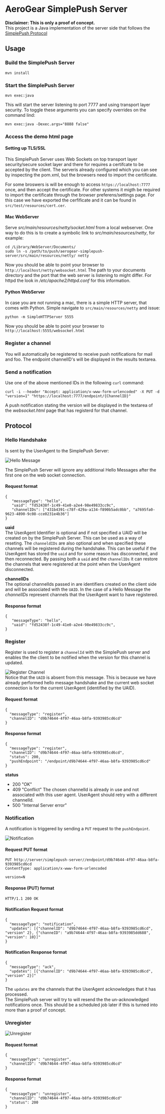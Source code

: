 # AeroGear SimplePush Server
__Disclaimer: This is only a proof of concept.__  
This project is a Java implementation of the server side that follows the [SimplePush Protocol](https://wiki.mozilla.org/WebAPI/SimplePush/Protocol)

## Usage

### Build the SimplePush Server

    mvn install

### Start the SimplePush Server

    mvn exec:java
    
This will start the server listening to port 7777 and using transport layer security. To toggle these arguments you can
specify overrides on the command lind:  

    mvn exec:java -Dexec.args="8888 false"
    
### Access the demo html page


#### Setting up TLS/SSL
This SimplePush Server uses Web Sockets on top transport layer security/secure socket layer and there for requires
a certifcate to be accepted by the client. The serveris already configured which you can see by inspecting the pom.xml, but
the browsers need to import the certificate.  

For some broswers is will be enough to access ```https://localhost:7777``` once, and then accept the certificate.  For other
systems it migth be required to import the certificate through the browser preferens/settings page. For this case we
have exported the cerfificate and it can be found in ```src/test/resources/cert.cer```.

#### Mac WebServer

Serve _src/main/resources/netty/socket.html_ from a local webserver. One way to do this is to create a symbolic link
to _src/main/resources/netty_, for example:

    cd /Library/WebServer/Documents/
    sudo ln -s /path/to/push/aerogear-simplepush-server/src/main/resources/netty/ netty
    
Now you should be able to point your browser to ```http://localhost/netty/websocket.html```
The path to your documents directory and the port that the web server is listening to might differ. For httpd the look
in _/etc/apache2/httpd.conf_ for this information.

#### Python WebServer

In case you are not running a mac, there is a simple HTTP server, that comes with Python. Simple navigate to ```src/main/resources/netty``` and issue:

    python -m SimpleHTTPServer 5555

Now you should be able to point your browser to ```http://localhost:5555/websocket.html```



### Register a channel
You will automatically be registered to receive push notifications for mail and foo. The endpoint channelID's will be displayed in the results textarea.

### Send a notification

Use one of the above mentioned IDs in the following ```curl``` command:

    curl -i --header "Accept: application/x-www-form-urlencoded" -X PUT -d "version=1" "https://localhost:7777/endpoint/{ChannelID}"

A push notification stating the version will be displayed in the textarea of the _websocket.html_ page that has registerd for that channel.

## Protocol

### Hello Handshake
Is sent by the UserAgent to the SimplePush Server:

![Hello Message](https://raw.github.com/danbev/aerogear-simplepush-server/master/src/etc/images/hello-message.png)  

The SimplePush Server will ignore any additional Hello Messages after the first one on the web socket connection. 

#### Request format

    {
       "messageType": "hello",
       "uaid": "fd52438f-1c49-41e0-a2e4-98e49833cc9c",
       "channelIDs": ["431b4391-c78f-429a-a134-f890b5adc0bb", "a7695fa0-9623-4890-9c08-cce0231e4b36"]
    } 

__uaid__  
The UserAgent Identifier is optional and if not specified a UAID will be created on by the SimplePush Server. This can 
be used as a way of reseting. The ```channeldIDs``` are also optional and when specified these channels will be registered
during the handshake. This can be useful if the UserAgent has stored the ```uaid``` and for some reason has disconnected, and
then reconnected. By passing both a ```uaid``` and the ```channelIDs``` it can restore the channels that were registered at 
the point when the UserAgent disconnected.

__channelIDs__  
The optional channelIds passed in are identifiers created on the client side and will be associated with the ```UAID```. In the case
of a Hello Message the _channelIDs_ represent channels that the UserAgent want to have registered.


#### Response format

    {
       "messageType": "hello",
       "uaid": "fd52438f-1c49-41e0-a2e4-98e49833cc9c",
    } 


### Register
Register is used to register a ```channelId``` with the SimplePush server and enables the the client to be notified when the version 
for this channel is updated.

![Register Channel](https://raw.github.com/danbev/aerogear-simplepush-server/master/src/etc/images/register-channel.png)  
Notice that the ```UAID``` is absent from this message. This is because we have already performed hello message handshake and the current 
web socket connection is for the current UserAgent (identified by the UAID).

#### Request format

    {
      "messageType": "register",
      "channelID": "d9b74644-4f97-46aa-b8fa-9393985cd6cd"
    }  
    
#### Response format

    {
      "messageType": "register",
      "channelID": "d9b74644-4f97-46aa-b8fa-9393985cd6cd",
      "status": 200,
      "pushEndpoint": "/endpoint/d9b74644-4f97-46aa-b8fa-9393985cd6cd"
    }  
    
__status__  

* 200 "OK"   
* 409 "Conflict"
The chosen channelId is already in use and not associated with this user agent. UserAgent should retry with a different
channelId.
* 500 "Internal Server error"
 
### Notification
A notification is triggered by sending a ```PUT``` request to the ```pushEndpoint```.

![Notification](https://raw.github.com/danbev/aerogear-simplepush-server/master/src/etc/images/notification.png)  

#### Request PUT format

    PUT http://server/simplepush-server//endpoint/d9b74644-4f97-46aa-b8fa-9393985cd6cd
    ContentType: application/x-www-form-urlencoded
    
    version=N
    
#### Response (PUT) format

    HTTP/1.1 200 OK
    
#### Notification Request format
    
    {
      "messageType": "notification",
      "updates": [{"channelID": "d9b74644-4f97-46aa-b8fa-9393985cd6cd", "version" 2}, {"channeID": "a9b74644-4f97-46aa-b8fa-9393985dd688", "version": 10}]"
    }  
    
#### Notification Response format

    {
      "messageType": "ack",
      "updates": [{"channelID": "d9b74644-4f97-46aa-b8fa-9393985cd6cd", "version" 2}]"
    }  
The ```updates``` are the channels that the UserAgent acknowledges that it has processed.   
The SimplePush server will try to will resend the the un-acknowledged notifications once. This should be a scheduled job 
later if this is turned into more than a proof of concept.

### Unregister

![Unregister](https://raw.github.com/danbev/aerogear-simplepush-server/master/src/etc/images/unregister-channel.png)  

#### Request format

    {
      "messageType": "unregister",
      "channelID": "d9b74644-4f97-46aa-b8fa-9393985cd6cd"
    }  
    
#### Response format

    {
      "messageType": "unregister",
      "channelID": "d9b74644-4f97-46aa-b8fa-9393985cd6cd"
      "status": 200
    }  

